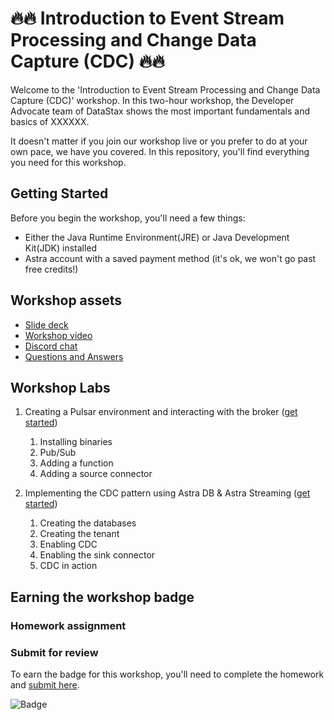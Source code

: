 # 🔥🔥 Introduction to Event Stream Processing and Change Data Capture (CDC) 🔥🔥

Welcome to the 'Introduction to Event Stream Processing and Change Data Capture (CDC)' workshop. In this two-hour workshop, the Developer Advocate team of DataStax shows the most important fundamentals and basics of XXXXXX.

It doesn't matter if you join our workshop live or you prefer to do at your own pace, we have you covered. In this repository, you'll find everything you need for this workshop.

## Getting Started

Before you begin the workshop, you'll need a few things:

- Either the Java Runtime Environment(JRE) or Java Development Kit(JDK) installed
- Astra account with a saved payment method (it's ok, we won't go past free credits!)

## Workshop assets

- [Slide deck](slides/Presentation.pdf)
- [Workshop video](https://www.youtube.com/watch?v=YYYYYYY)
- [Discord chat](https://dtsx.io/discord)
- [Questions and Answers](https://community.datastax.com/)

## Workshop Labs

1) Creating a Pulsar environment and interacting with the broker ([get started](/lab1/index.md))

    1. Installing binaries
    1. Pub/Sub
    1. Adding a function
    1. Adding a source connector
    
2) Implementing the CDC pattern using Astra DB & Astra Streaming ([get started](/lab2/index.md))

     1. Creating the databases
     1. Creating the tenant
     1. Enabling CDC
     1. Enabling the sink connector
     1. CDC in action

## Earning the workshop badge

### Homework assignment

### Submit for review

To earn the badge for this workshop, you'll need to complete the homework and [submit here](aaaaaaaa).

![Badge](images/badge/xxxxxxxxxx.png)
